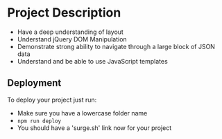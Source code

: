 # Project Description

- Have a deep understanding of layout
- Understand jQuery DOM Manipulation
- Demonstrate strong ability to navigate through a large block of JSON data
- Understand and be able to use JavaScript templates

## Deployment

To deploy your project just run:

- Make sure you have a lowercase folder name
- `npm run deploy`
- You should have a 'surge.sh' link now for your project
